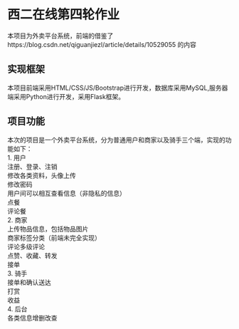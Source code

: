 # 西二在线第四轮作业
本项目为外卖平台系统，前端的借鉴了https://blog.csdn.net/qiguanjiezl/article/details/10529055 的内容
## 实现框架
本项目前端采用HTML/CSS/JS/Bootstrap进行开发，数据库采用MySQL,服务器端采用Python进行开发，采用Flask框架。
## 项目功能
本次的项目是一个外卖平台系统，分为普通用户和商家以及骑手三个端，实现的功能如下：  
    1. 用户  
    注册、登录、注销  
    修改各类资料，头像上传  
    修改密码  
    用户间可以相互查看信息（非隐私的信息）  
    点餐  
    评论餐  
    2. 商家  
    上传物品信息，包括物品图片  
    商家标签分类（前端未完全实现）  
    评论多级评论  
    点赞、收藏、转发  
    接单  
    3. 骑手  
    接单和确认送达  
    打赏  
    收益  
    4. 后台  
    各类信息增删改查  
   
